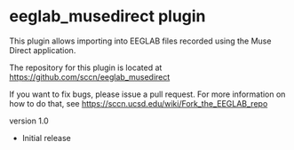 # eeglab_musedirect plugin

This plugin allows importing into EEGLAB files recorded using the Muse Direct application.

The repository for this plugin is located at
https://github.com/sccn/eeglab_musedirect

If you want to fix bugs, please issue a pull request. For more
information on how to do that, see
https://sccn.ucsd.edu/wiki/Fork_the_EEGLAB_repo

version 1.0
- Initial release

